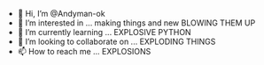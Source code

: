 - 👋 Hi, I’m @Andyman-ok
- 👀 I’m interested in ... making things and new BLOWING THEM UP
- 🌱 I’m currently learning ... EXPLOSIVE PYTHON
- 💞️ I’m looking to collaborate on ... EXPLODING THINGS
- 📫 How to reach me ... EXPLOSIONS

<!---
Andyman-ok/Andyman-ok is a ✨ special ✨ repository because its `README.md` (this file) appears on your GitHub profile.
You can click the Preview link to take a look at your changes.
--->
